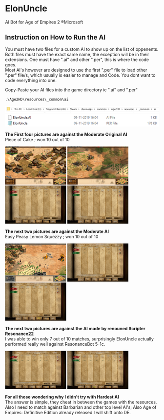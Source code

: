 # ElonUncle  
AI Bot for Age of Empires 2 ®Microsoft

## Instruction on How to Run the AI

You must have two files for a custom AI to show up on the list of oppenents. Both files must have the exact same name, the exception will be in their extensions. One must have ".ai" and other ".per", this is where the code goes.  
Most AI's however are designed to use the first ".per" file to load other ".per" file/s, which usually is easier to manage and Code. You dont want to code everything into one.

Copy-Paste your AI files into the game directory ie ".ai" and ".per"
```
.\Age2HD\resources\_common\ai
```
<img src="https://github.com/ceevaaa/ElonUncle/blob/master/images/directory.PNG" width="600" >  
<img src="https://github.com/ceevaaa/ElonUncle/blob/master/images/thefiles.PNG" width="600">  

**The First four pictures are against the Moderate Original AI**  
Piece of Cake ; won 10 out of 10
<p float="left">
  <img src="https://github.com/ceevaaa/ElonUncle/blob/master/images/IMG1.png" width="200">  
  <img src="https://github.com/ceevaaa/ElonUncle/blob/master/images/IMG2.png" width="200">  
  <img src="https://github.com/ceevaaa/ElonUncle/blob/master/images/IMG3.png" width="200">  
  <img src="https://github.com/ceevaaa/ElonUncle/blob/master/images/IMG4.png" width="200">  
</p>  

**The next two pictures are against the Moderate AI**  
Easy Peasy Lemon Squezzy ; won 10 out of 10
<p float="left">
  <img src="https://github.com/ceevaaa/ElonUncle/blob/master/images/IMG5.png" width="200">  
  <img src="https://github.com/ceevaaa/ElonUncle/blob/master/images/IMG6.png" width="200">  
  <img src="https://github.com/ceevaaa/ElonUncle/blob/master/images/IMG7.png" width="200">
</p>

**The next two pictures are against the AI made by renouned Scripter Resonance22**  
I was able to win only 7 out of 10 matches, surprisingly ElonUncle actually performed really well against ResonanceBot 5-1c.
<p float="left">
  <img src="https://github.com/ceevaaa/ElonUncle/blob/master/images/IMG8.png" width="200">  
  <img src="https://github.com/ceevaaa/ElonUncle/blob/master/images/IMG9.png" width="200">  
</p>

**For all those wondering why I didn't try with Hardest AI**  
The answer is simple, they cheat in between the games with the resources.
Also I need to match against Barbarian and other top level AI's; Also Age of Empires: Definitive Edition already released I will shift onto DE.
